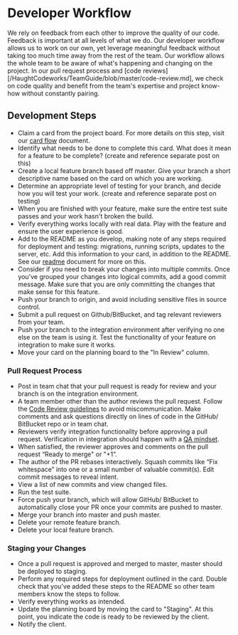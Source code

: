 # Developer Workflow

We rely on feedback from each other to improve the quality of our code. Feedback is important at all levels of what we do. Our developer workflow allows us to work on our own, yet leverage meaningful feedback without taking too much time away from the rest of the team. Our workflow allows the whole team to be aware of what's happening and changing on the project. In our pull request process and [code reviews][/HaughtCodeworks/TeamGuide/blob/master/code-review.md], we check on code quality and benefit from the team's expertise and project know-how without constantly pairing.

## Development Steps

* Claim a card from the project board. For more details on this step, visit our [card flow](/HaughtCodeworks/TeamGuide/blob/master/card-flow.md) document.
* Identify what needs to be done to complete this card. What does it mean for a feature to be complete? (create and reference separate post on this)
* Create a local feature branch based off master. Give your branch a short descriptive name based on the card on which you are working.
* Determine an appropriate level of testing for your branch, and decide how you will test your work. (create and reference separate post on testing)
* When you are finished with your feature, make sure the entire test suite passes and your work hasn't broken the build.
* Verify everything works locally with real data. Play with the feature and ensure the user experience is good.
* Add to the README as you develop, making note of any steps required for deployment and testing: migrations, running scripts, updates to the server, etc. Add this information to your card, in addition to the README. See our [readme](/HaughtCodeworks/TeamGuide/blob/master/readme-guide.md) document for more on this.
* Consider if you need to break your changes into multiple commits. Once you've grouped your changes into logical commits, add a good commit message. Make sure that you are only committing the changes that make sense for this feature.
* Push your branch to origin, and avoid including sensitive files in source control.
* Submit a pull request on Github/BitBucket, and tag relevant reviewers from your team.
* Push your branch to the integration environment after verifying no one else on the team is using it. Test the functionality of your feature on integration to make sure it works.
* Move your card on the planning board to the "In Review" column.

### Pull Request Process

* Post in team chat that your pull request is ready for review and your branch is on the integration environment.
* A team member other than the author reviews the pull request. Follow the [Code Review guidelines](/HaughtCodeworks/TeamGuide/blob/master/code-review.md) to avoid miscommunication. Make comments and ask questions directly on lines of code in the GitHub/ BitBucket repo or in team chat.
* Reviewers verify integration functionality before approving a pull request. Verification in integration should happen with a [QA mindset](/HaughtCodeworks/TeamGuide).
* When satisfied, the reviewer approves and comments on the pull request “Ready to merge" or "+1”.
* The author of the PR rebases interactively. Squash commits like “Fix whitespace” into one or a small number of valuable commit(s). Edit commit messages to reveal intent.
* View a list of new commits and view changed files.
* Run the test suite.
* Force push your branch, which will allow GitHub/ BitBucket to automatically close your PR once your commits are pushed to master.
* Merge your branch into master and push master.
* Delete your remote feature branch.
* Delete your local feature branch.

### Staging your Changes

* Once a pull request is approved and merged to master, master should be deployed to staging.
* Perform any required steps for deployment outlined in the card. Double check that you've added these steps to the README so other team members know the steps to follow.
* Verify everything works as intended.
* Update the planning board by moving the card to "Staging". At this point, you indicate the code is ready to be reviewed by the client.
* Notify the client.

